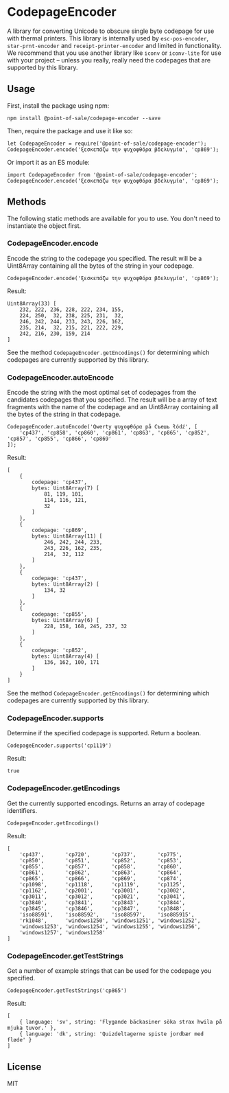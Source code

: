 # CodepageEncoder

A library for converting Unicode to obscure single byte codepage for use with thermal printers. This library is internally used by `esc-pos-encoder`, `star-prnt-encoder` and `receipt-printer-encoder` and limited in functionality. We recommend that you use another library like `iconv` or `iconv-lite` for use with your project – unless you really, really need the codepages that are supported by this library.

## Usage

First, install the package using npm:

    npm install @point-of-sale/codepage-encoder --save

Then, require the package and use it like so:

    let CodepageEncoder = require('@point-of-sale/codepage-encoder');
    CodepageEncoder.encode('ξεσκεπάζω την ψυχοφθόρα βδελυγμία', 'cp869');

Or import it as an ES module:

    import CodepageEncoder from '@point-of-sale/codepage-encoder';
    CodepageEncoder.encode('ξεσκεπάζω την ψυχοφθόρα βδελυγμία', 'cp869');
    

## Methods

The following static methods are available for you to use. You don't need to instantiate the object first.


### CodepageEncoder.encode

Encode the string to the codepage you specified. The result will be a Uint8Array containing all the bytes of the string in your codepage.

    CodepageEncoder.encode('ξεσκεπάζω την ψυχοφθόρα βδελυγμία', 'cp869');

Result: 

    Uint8Array(33) [
        232, 222, 236, 228, 222, 234, 155,
        224, 250,  32, 238, 225, 231,  32,
        246, 242, 244, 233, 243, 226, 162,
        235, 214,  32, 215, 221, 222, 229,
        242, 216, 230, 159, 214
    ]

See the method `CodepageEncoder.getEncodings()` for determining which codepages are currently supported by this library.


### CodepageEncoder.autoEncode

Encode the string with the most optimal set of codepages from the candidates codepages that you specified. The result will be a array of text fragments with the name of the codepage and an Uint8Array containing all the bytes of the string in that codepage.

    CodepageEncoder.autoEncode('Qwerty ψυχοφθόρα på Съешь łódź', [
        'cp437', 'cp858', 'cp860', 'cp861', 'cp863', 'cp865', 'cp852', 'cp857', 'cp855', 'cp866', 'cp869'
    ]);

Result: 

    [
        {
            codepage: 'cp437',
            bytes: Uint8Array(7) [
                81, 119, 101,
                114, 116, 121,
                32
            ]
        },
        {
            codepage: 'cp869',
            bytes: Uint8Array(11) [
                246, 242, 244, 233,
                243, 226, 162, 235,
                214,  32, 112
            ]
        },
        { 
            codepage: 'cp437', 
            bytes: Uint8Array(2) [ 
                134, 32 
            ] 
        },
        {
            codepage: 'cp855',
            bytes: Uint8Array(6) [ 
                228, 158, 168, 245, 237, 32 
            ]
        },
        { 
            codepage: 'cp852', 
            bytes: Uint8Array(4) [ 
                136, 162, 100, 171 
            ] 
        }
    ]

See the method `CodepageEncoder.getEncodings()` for determining which codepages are currently supported by this library.


### CodepageEncoder.supports

Determine if the specified codepage is supported. Return a boolean.

    CodepageEncoder.supports('cp1119')

Result: 

    true


### CodepageEncoder.getEncodings

Get the currently supported encodings. Returns an array of codepage identifiers. 

    CodepageEncoder.getEncodings()
    
Result: 

    [
        'cp437',       'cp720',       'cp737',       'cp775',
        'cp850',       'cp851',       'cp852',       'cp853',
        'cp855',       'cp857',       'cp858',       'cp860',
        'cp861',       'cp862',       'cp863',       'cp864',
        'cp865',       'cp866',       'cp869',       'cp874',
        'cp1098',      'cp1118',      'cp1119',      'cp1125',
        'cp1162',      'cp2001',      'cp3001',      'cp3002',
        'cp3011',      'cp3012',      'cp3021',      'cp3041',
        'cp3840',      'cp3841',      'cp3843',      'cp3844',
        'cp3845',      'cp3846',      'cp3847',      'cp3848',
        'iso88591',    'iso88592',    'iso88597',    'iso885915',
        'rk1048',      'windows1250', 'windows1251', 'windows1252',
        'windows1253', 'windows1254', 'windows1255', 'windows1256',
        'windows1257', 'windows1258'
    ]


### CodepageEncoder.getTestStrings

Get a number of example strings that can be used for the codepage you specified.

    CodepageEncoder.getTestStrings('cp865')

Result: 

    [
        { language: 'sv', string: 'Flygande bäckasiner söka strax hwila på mjuka tuvor.' },
        { language: 'dk', string: 'Quizdeltagerne spiste jordbær med fløde' }
    ]


## License

MIT
